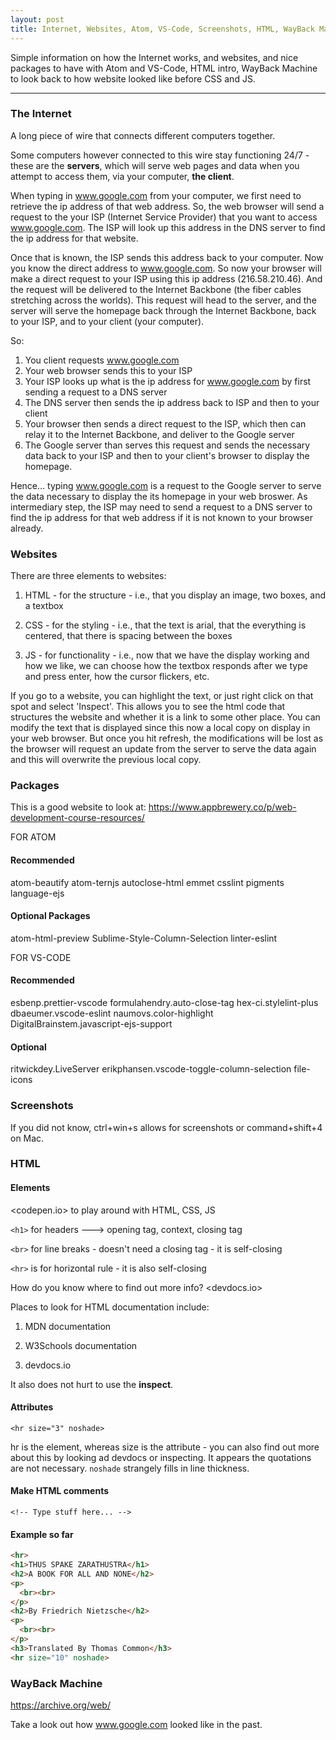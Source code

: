 ```yaml
---
layout: post
title: Internet, Websites, Atom, VS-Code, Screenshots, HTML, WayBack Machine
---
```

Simple information on how the Internet works, and websites, and nice packages to have with Atom and VS-Code, HTML intro, WayBack Machine to look back to how website looked like before CSS and JS.

<hr>

### The Internet
A long piece of wire that connects different computers together.

Some computers however connected to this wire stay functioning 24/7 - these are the <b>servers</b>, which will serve web pages and data when you attempt to access them, via your computer, <b>the client</b>.

When typing in www.google.com from your computer, we first need to retrieve the ip address of that web address. So, the web browser will send a request to the your ISP (Internet Service Provider) that you want to access www.google.com. The ISP will look up this address in the DNS server to find the ip address for that website.

Once that is known, the ISP sends this address back to your computer. Now you know the direct address to www.google.com. So now your browser will make a direct request to your ISP using this ip address (216.58.210.46). And the request will be delivered to the Internet Backbone (the fiber cables stretching across the worlds). This request will head to the server, and the server will serve the homepage back through the Internet Backbone, back to your ISP, and to your client (your computer).

So:
1) You client requests www.google.com
2) Your web browser sends this to your ISP
3) Your ISP looks up what is the ip address for www.google.com by first sending a request to a DNS server
4) The DNS server then sends the ip address back to ISP and then to your client
5) Your browser then sends a direct request to the ISP, which then can relay it to the Internet Backbone, and deliver to the Google server
6) The Google server than serves this request and sends the necessary data back to your ISP and then to your client's browser to display the homepage.

Hence... typing www.google.com is a request to the Google server to serve the data necessary to display the its homepage in your web broswer. As intermediary step, the ISP may need to send a request to a DNS server to find the ip address for that web address if it is not known to your browser already.

### Websites
There are three elements to websites:
1) HTML - for the structure - i.e., that you display an image, two boxes, and a textbox

2) CSS - for the styling - i.e., that the text is arial, that the everything is centered, that there is spacing between the boxes

3) JS - for functionality - i.e., now that we have the display working and how we like, we can choose how the textbox responds after we type and press enter, how the cursor flickers, etc.

If you go to a website, you can highlight the text, or just right click on that spot and select 'Inspect'. This allows you to see the html code that structures the website and whether it is a link to some other place. You can modify the text that is displayed since this now a local copy on display in your web browser. But once you hit refresh, the modifications will be lost as the browser will request an update from the server to serve the data again and this will overwrite the previous local copy.

### Packages
This is a good website to look at:
<https://www.appbrewery.co/p/web-development-course-resources/>

FOR ATOM

#### Recommended
atom-beautify
atom-ternjs
autoclose-html
emmet
csslint
pigments
language-ejs
#### Optional Packages
atom-html-preview
Sublime-Style-Column-Selection
linter-eslint

FOR VS-CODE

#### Recommended
esbenp.prettier-vscode
formulahendry.auto-close-tag
hex-ci.stylelint-plus
dbaeumer.vscode-eslint
naumovs.color-highlight
DigitalBrainstem.javascript-ejs-support
#### Optional
ritwickdey.LiveServer
erikphansen.vscode-toggle-column-selection
file-icons

### Screenshots
If you did not know, ctrl+win+s allows for screenshots or command+shift+4 on Mac.

### HTML

#### Elements
<codepen.io> to play around with HTML, CSS, JS

`<h1>` for headers ---> opening tag, context, closing tag

`<br>` for line breaks - doesn't need a closing tag - it is self-closing

`<hr>` is for horizontal rule - it is also self-closing

How do you know where to find out more info? <devdocs.io>


Places to look for HTML documentation include:

1) MDN documentation

2) W3Schools documentation

3) devdocs.io

It also does not hurt to use the <b>inspect</b>.

#### Attributes
`<hr size="3" noshade>`

hr is the element, whereas size is the attribute - you can also find out more about this by looking ad devdocs or inspecting. It appears the quotations are not necessary. `noshade` strangely fills in line thickness.

#### Make HTML comments
`<!-- Type stuff here... -->`

#### Example so far
```html
<hr>
<h1>THUS SPAKE ZARATHUSTRA</h1>
<h2>A BOOK FOR ALL AND NONE</h2>
<p>
  <br><br>
</p>
<h2>By Friedrich Nietzsche</h2>
<p>
  <br><br>
</p>
<h3>Translated By Thomas Common</h3>
<hr size="10" noshade>
```

### WayBack Machine
<https://archive.org/web/>

Take a look out how www.google.com looked like in the past.
